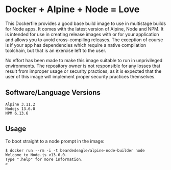 # Docker + Alpine + Node = Love

This Dockerfile provides a good base build image to use in multistage builds for Node apps. It comes with the latest version of Alpine, Node and NPM. It is intended for use in creating release images with or for your application and allows you to avoid cross-compiling releases. The exception of course is if your app has dependencies which require a native compilation toolchain, but that is an exercise left to the user.

No effort has been made to make this image suitable to run in unprivileged environments. The repository owner is not responsible for any losses that result from improper usage or security practices, as it is expected that the user of this image will implement proper security practices themselves.

## Software/Language Versions

```shell
Alpine 3.11.2
Nodejs 13.6.0
NPM 6.13.6
```

## Usage

To boot straight to a node prompt in the image:

```shell
$ docker run --rm -i -t beardedeagle/alpine-node-builder node
Welcome to Node.js v13.6.0.
Type ".help" for more information.
>
```
